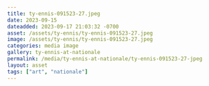 ```yaml
---
title: ty-ennis-091523-27.jpeg
date: 2023-09-15
dateadded: 2023-09-17 21:03:32 -0700
asset: /assets/ty-ennis/ty-ennis-091523-27.jpeg
image: /assets/ty-ennis/ty-ennis-091523-27.jpeg
categories: media image
gallery: ty-ennis-at-nationale
permalink: /media/ty-ennis-at-nationale/ty-ennis-091523-27-jpeg
layout: asset
tags: ["art", "nationale"]
--- 
```

